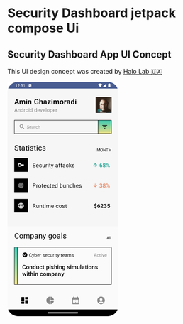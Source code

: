 # Security Dashboard jetpack compose Ui


## Security Dashboard App UI Concept 
This UI design concept was created by [Halo Lab 🇺🇦](https://dribbble.com/shots/19098161-Mobile-App-iOS-Android-UI)

<img src="images/picture.png" width="250"/>
